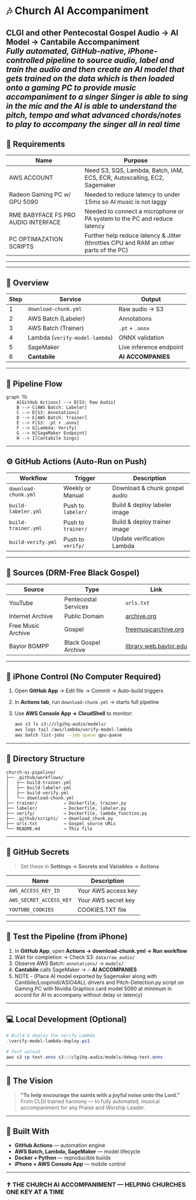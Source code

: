 # 🎶 Church AI Accompaniment  
**CLGI and other Pentecostal Gospel Audio → AI Model → Cantabile Accompaniment**  
*Fully automated, GitHub-native, iPhone-controlled pipeline to source audio, label and train the audio and then create an AI model that gets trained on the data which is then loaded onto a gaming PC to provide music accompaniment to a singer*
*Singer is able to sing in the mic and the AI is able to understand the pitch, tempo and what advanced chords/notes to play to accompany the singer all in real time*
---

## 📖 Requirements

| Name                                   | Purpose                                                                                |
| -------------------------------------- | -------------------------------------------------------------------------------------- |
| AWS ACCOUNT                            | Need S3, SQS, Lambda, Batch, IAM, ECS, ECR, Autoscalling, EC2, Sagemaker               |
| Radeon Gaming PC w/ GPU 5090           | Needed to reduce latency to under 15ms so AI music is not laggy                        |
| RME BABYFACE FS PRO AUDIO INTERFACE    | Needed to connect a microphone or PA system to the PC and reduce latency               |
| PC OPTIMAZATION SCRIPTS                | Further help reduce latency & Jitter (throttles CPU and RAM an other parts of the PC)  |


---


---

## 📖 Overview

| Step | Service | Output |
|------|----------|---------|
| 1 | `download-chunk.yml` | Raw audio → S3 |
| 2 | AWS Batch (Labeler) | Annotations |
| 3 | AWS Batch (Trainer) | `.pt` + `.onnx` |
| 4 | Lambda (`verify-model-lambda`) | ONNX validation |
| 5 | SageMaker | Live inference endpoint |
| 6 | **Cantabile** | **AI ACCOMPANIES** |

---

## 🔄 Pipeline Flow

```mermaid
graph TD
    A[GitHub Actions] --> B[S3: Raw Audio]
    B --> C[AWS Batch: Labeler]
    C --> D[S3: Annotations]
    D --> E[AWS Batch: Trainer]
    E --> F[S3: .pt + .onnx]
    F --> G[Lambda: Verify]
    G --> H[SageMaker Endpoint]
    H --> I[Cantabile Sings]
````

---

## ⚙️ GitHub Actions (Auto-Run on Push)

| Workflow             | Trigger            | Description                   |
| -------------------- | ------------------ | ----------------------------- |
| `download-chunk.yml` | Weekly or Manual   | Download & chunk gospel audio |
| `build-labeler.yml`  | Push to `labeler/` | Build & deploy labeler image  |
| `build-trainer.yml`  | Push to `trainer/` | Build & deploy trainer image  |
| `build-verify.yml`   | Push to `verify/`  | Update verification Lambda    |

---

## 🎵 Sources (DRM-Free Black Gospel)

| Source             | Type                 | Link                                                     |
| ------------------ | -------------------- | -------------------------------------------------------- |
| YouTube            | Pentecostal Services | `urls.txt`                                               |
| Internet Archive   | Public Domain        | [archive.org](https://archive.org)                       |
| Free Music Archive | Gospel               | [freemusicarchive.org](https://freemusicarchive.org)     |
| Baylor BGMPP       | Black Gospel Archive | [library.web.baylor.edu](https://library.web.baylor.edu) |

---

## 📱 iPhone Control (No Computer Required)

1. Open **GitHub App** → Edit file → Commit → Auto-build triggers
2. In **Actions tab**, run `download-chunk.yml` → starts full pipeline
3. Use **AWS Console App → CloudShell** to monitor:

   ```bash
   aws s3 ls s3://clgihq-audio/models/
   aws logs tail /aws/lambda/verify-model-lambda
   aws batch list-jobs --job-queue gpu-queue
   ```

---

## 📂 Directory Structure

```
church-ai-pipeline/
├── .github/workflows/
│   ├── build-trainer.yml
│   ├── build-labeler.yml
│   ├── build-verify.yml
│   └── download-chunk.yml
├── trainer/          → Dockerfile, trainer.py
├── labeler/          → Dockerfile, labeler.py
├── verify/           → Dockerfile, lambda_function.py
├── .github/scripts/  → download_chunk.py
├── urls.txt          → Gospel source URLs
└── README.md         → This file
```

---

## 🔐 GitHub Secrets

> Set these in **Settings → Secrets and Variables → Actions**

| Name                    | Description         |
| ----------------------- | ------------------- |
| `AWS_ACCESS_KEY_ID`     | Your AWS access key |
| `AWS_SECRET_ACCESS_KEY` | Your AWS secret key |
| `YOUTUBE_COOKIES`       | COOKIES.TXT file    |

---

## 🧪 Test the Pipeline (from iPhone)

1. In **GitHub App**, open **Actions → download-chunk.yml → Run workflow**
2. Wait for completion → Check S3: `data/raw_audio/`
3. Observe AWS Batch: `annotations/` → `models/`
4. **Cantabile** calls SageMaker → 🎶 **AI ACCOMPANIES**
5. NOTE - (Place AI model exported by Sagemaker along with Cantibile/Loopmidi/ASIO4ALL drivers and Pitch-Detection.py script on Gaming PC with Nividia Graphics card model 5090 at minimum in accord for AI to accompany without delay or latency)

---

## 💻 Local Development (Optional)

```powershell
# Build & deploy the verify Lambda
.\verify-model-lambda-deploy.ps1

# Test upload
aws s3 cp test.onnx s3://clgihq-audio/models/debug-test.onnx
```

---

## 🌅 The Vision

> **"To help encourage the saints with a joyful noise unto the Lord."**
> From CLGI trained harmony — to fully automated, musical accompaniment for any Praise and Worship Leader.

---

## 🧱 Built With

* **GitHub Actions** — automation engine
* **AWS Batch, Lambda, SageMaker** — model lifecycle
* **Docker + Python** — reproducible builds
* **iPhone + AWS Console App** — mobile control

---

### ✝️ THE CHURCH AI ACCOMPANIMENT — HELPING CHURCHES ONE KEY AT A TIME





